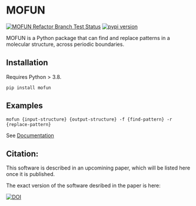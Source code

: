 # MOFUN

[![MOFUN Refactor Branch Test Status](https://github.com/wilmerlab/mofun/actions/workflows/python-app.yml/badge.svg?branch=main)](https://github.com/wilmerlab/mofun/actions/workflows/python-app.yml)
[![pypi version](https://img.shields.io/pypi/v/mofun.svg)](https://pypi.org/project/mofun/)

MOFUN is a Python package that can find and replace patterns in a molecular structure, across periodic boundaries.

## Installation

Requires Python > 3.8.

```
pip install mofun
```

## Examples

```
mofun {input-structure} {output-structure} -f {find-pattern} -r {replace-pattern}
```

See [Documentation](https://wilmerlab.github.io/mofun/)

## Citation:

This software is described in an upcomining paper, which will be listed here once it is published.

The exact version of the software desribed in the paper is here:

[![DOI](https://zenodo.org/badge/447734373.svg)](https://zenodo.org/badge/latestdoi/447734373)
